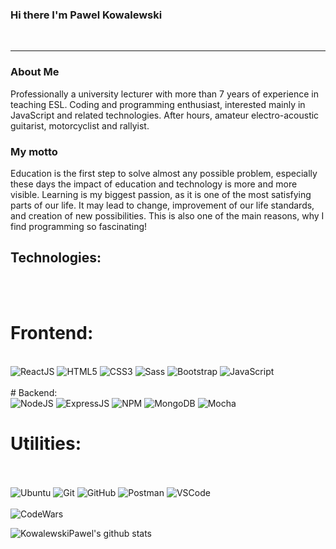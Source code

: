 ### Hi there I'm Pawel Kowalewski

<br/><hr>
### About Me
Professionally a university lecturer with more than 7 years of experience in teaching ESL. Coding and programming enthusiast, interested mainly in JavaScript and related technologies. After hours, amateur electro-acoustic guitarist, motorcyclist and rallyist.

### My motto

Education is the first step to solve almost any possible problem, especially these days the impact of education and technology is more and more visible. Learning is my biggest passion, as it is one of the most satisfying parts of our life. It may lead to change, improvement of our life standards, and creation of new possibilities. This is also one of the main reasons, why I find programming so fascinating!

## Technologies:
<br/>
<br/>

# Frontend:
<br/>
<img alt='ReactJS' src='https://img.shields.io/badge/-ReactJS-51CBF2?style=flat&logo=react&logoColor=white' />
<img alt='HTML5' src='https://img.shields.io/badge/-HTML5-E34F26?logo=html5&logoColor=white&style=plastic' />
<img alt='CSS3' src='https://img.shields.io/badge/-CSS3-1572B6?logo=css3&logoColor=white&style=plastic' />
<img alt='Sass' src="https://img.shields.io/badge/-Sass-CC6699?style=flat&logo=sass&logoColor=white&style=plastic" />
<img alt='Bootstrap' src='https://img.shields.io/badge/-Bootsrap-7952B3?logo=bootstrap&logoColor=white&style=plastic' />
<img alt='JavaScript' src='https://img.shields.io/badge/-Javascript-F7DF1E?logo=javascript&logoColor=white&style=plastic' />
<br/>
<br/>
# Backend:
<br/>
<img alt='NodeJS' src='https://img.shields.io/badge/-NodeJs-339933?logo=Nodejs&logoColor=white&style=plastic' />
<img alt='ExpressJS' src='http://img.shields.io/badge/-Express-black?style=flat&logo=express&logoColor=white&style=plastic' />
<img alt='NPM' src='https://img.shields.io/badge/-NPM-CB3837?style=flat&logo=npm&logoColor=white&style=plastic' />
<img alt='MongoDB' src='http://img.shields.io/badge/-MongoDB-47A248?style=flat&logo=mongodb&logoColor=white&style=plastic' />
<img alt='Mocha' src='https://img.shields.io/badge/-Mocha-8D6748?style=flat&logo=mocha&logoColor=white&style=plastic' />

# Utilities:
<br/>
<br/>
<img alt='Ubuntu' src='https://img.shields.io/badge/Ubuntu-OS-orange' />
<img alt='Git' src='https://img.shields.io/badge/-Git-F05032?logo=git&logoColor=white&style=plastic' />
<img alt='GitHub' src='https://img.shields.io/badge/-Github-181717?style=flat&logo=github&logoColor=white&style=plastic' />
<img alt='Postman' src='https://img.shields.io/badge/-Postman-FF6C37?style=flat&logo=postman&logoColor=white&style=plastic' />
<img alt='VSCode' src='https://img.shields.io/badge/-VSCode-007ACC?style=flat&logo=visual-studio-code&logoColor=white&style=plastic' />

<br/>
<br/>

<img alt='CodeWars' href='https://www.codewars.com/users/KowalewskiPawel' src='https://www.codewars.com/users/KowalewskiPawel/badges/large' />


![KowalewskiPawel's github stats](https://github-readme-stats.vercel.app/api?username=kowalewskipawel&theme=dark&show_icons=true?count_private=true)

[linkedin]: https://www.linkedin.com/in/pawe%C5%82-k-615146112/

